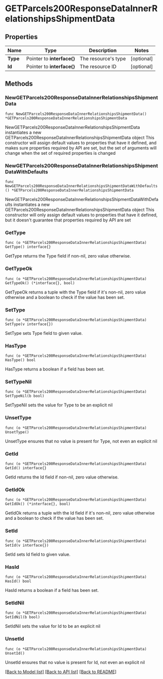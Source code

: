 # GETParcels200ResponseDataInnerRelationshipsShipmentData

## Properties

Name | Type | Description | Notes
------------ | ------------- | ------------- | -------------
**Type** | Pointer to **interface{}** | The resource&#39;s type | [optional] 
**Id** | Pointer to **interface{}** | The resource ID | [optional] 

## Methods

### NewGETParcels200ResponseDataInnerRelationshipsShipmentData

`func NewGETParcels200ResponseDataInnerRelationshipsShipmentData() *GETParcels200ResponseDataInnerRelationshipsShipmentData`

NewGETParcels200ResponseDataInnerRelationshipsShipmentData instantiates a new GETParcels200ResponseDataInnerRelationshipsShipmentData object
This constructor will assign default values to properties that have it defined,
and makes sure properties required by API are set, but the set of arguments
will change when the set of required properties is changed

### NewGETParcels200ResponseDataInnerRelationshipsShipmentDataWithDefaults

`func NewGETParcels200ResponseDataInnerRelationshipsShipmentDataWithDefaults() *GETParcels200ResponseDataInnerRelationshipsShipmentData`

NewGETParcels200ResponseDataInnerRelationshipsShipmentDataWithDefaults instantiates a new GETParcels200ResponseDataInnerRelationshipsShipmentData object
This constructor will only assign default values to properties that have it defined,
but it doesn't guarantee that properties required by API are set

### GetType

`func (o *GETParcels200ResponseDataInnerRelationshipsShipmentData) GetType() interface{}`

GetType returns the Type field if non-nil, zero value otherwise.

### GetTypeOk

`func (o *GETParcels200ResponseDataInnerRelationshipsShipmentData) GetTypeOk() (*interface{}, bool)`

GetTypeOk returns a tuple with the Type field if it's non-nil, zero value otherwise
and a boolean to check if the value has been set.

### SetType

`func (o *GETParcels200ResponseDataInnerRelationshipsShipmentData) SetType(v interface{})`

SetType sets Type field to given value.

### HasType

`func (o *GETParcels200ResponseDataInnerRelationshipsShipmentData) HasType() bool`

HasType returns a boolean if a field has been set.

### SetTypeNil

`func (o *GETParcels200ResponseDataInnerRelationshipsShipmentData) SetTypeNil(b bool)`

 SetTypeNil sets the value for Type to be an explicit nil

### UnsetType
`func (o *GETParcels200ResponseDataInnerRelationshipsShipmentData) UnsetType()`

UnsetType ensures that no value is present for Type, not even an explicit nil
### GetId

`func (o *GETParcels200ResponseDataInnerRelationshipsShipmentData) GetId() interface{}`

GetId returns the Id field if non-nil, zero value otherwise.

### GetIdOk

`func (o *GETParcels200ResponseDataInnerRelationshipsShipmentData) GetIdOk() (*interface{}, bool)`

GetIdOk returns a tuple with the Id field if it's non-nil, zero value otherwise
and a boolean to check if the value has been set.

### SetId

`func (o *GETParcels200ResponseDataInnerRelationshipsShipmentData) SetId(v interface{})`

SetId sets Id field to given value.

### HasId

`func (o *GETParcels200ResponseDataInnerRelationshipsShipmentData) HasId() bool`

HasId returns a boolean if a field has been set.

### SetIdNil

`func (o *GETParcels200ResponseDataInnerRelationshipsShipmentData) SetIdNil(b bool)`

 SetIdNil sets the value for Id to be an explicit nil

### UnsetId
`func (o *GETParcels200ResponseDataInnerRelationshipsShipmentData) UnsetId()`

UnsetId ensures that no value is present for Id, not even an explicit nil

[[Back to Model list]](../README.md#documentation-for-models) [[Back to API list]](../README.md#documentation-for-api-endpoints) [[Back to README]](../README.md)


